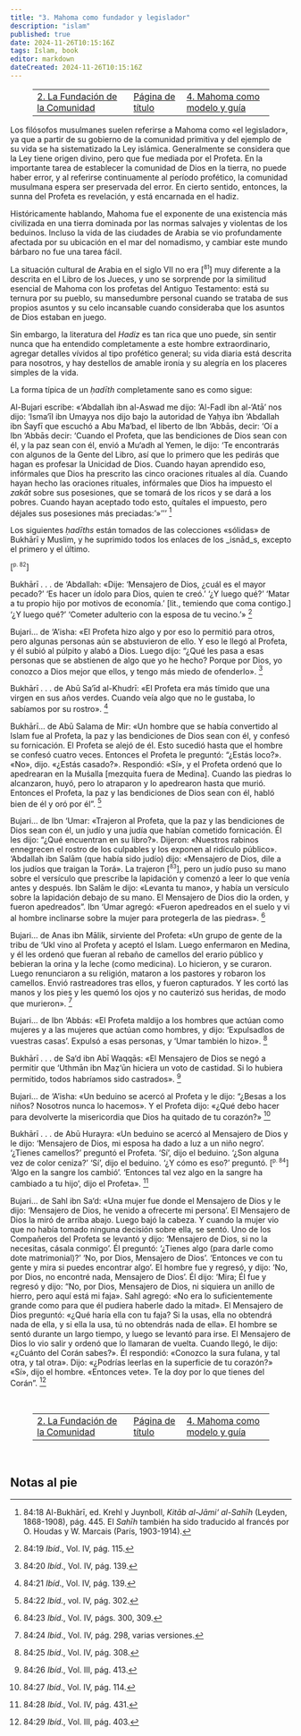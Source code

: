 ```yaml
---
title: "3. Mahoma como fundador y legislador"
description: "islam"
published: true
date: 2024-11-26T10:15:16Z
tags: Islam, book
editor: markdown
dateCreated: 2024-11-26T10:15:16Z
---
```


<figure class="table chapter-navigator">
  <table>
    <tbody>
      <tr>
        <td>
        <a href="/es/book/Islam/Islam/2_2">
          <span class="mdi mdi-arrow-left-drop-circle"></span><span class="pl-2">2. La Fundación de la Comunidad</span>
        </a>
        </td>
        <td>
        <a href="/es/book/Islam/Islam">
          <span class="mdi mdi-book-open-variant"></span><span class="pl-2">Página de título</span>
        </a>
        </td>
        <td>
        <a href="/es/book/Islam/Islam/2_4">
          <span class="pr-2">4. Mahoma como modelo y guía</span><span class="mdi mdi-arrow-right-drop-circle"></span>
        </a>
        </td>
      </tr>
    </tbody>
  </table>
</figure>

Los filósofos musulmanes suelen referirse a Mahoma como «el legislador», ya que a partir de su gobierno de la comunidad primitiva y del ejemplo de su vida se ha sistematizado la Ley islámica. Generalmente se considera que la Ley tiene origen divino, pero que fue mediada por el Profeta. En la importante tarea de establecer la comunidad de Dios en la tierra, no puede haber error, y al referirse continuamente al período profético, la comunidad musulmana espera ser preservada del error. En cierto sentido, entonces, la sunna del Profeta es revelación, y está encarnada en el hadiz.

Históricamente hablando, Mahoma fue el exponente de una existencia más civilizada en una tierra dominada por las normas salvajes y violentas de los beduinos. Incluso la vida de las ciudades de Arabia se vio profundamente afectada por su ubicación en el mar del nomadismo, y cambiar este mundo bárbaro no fue una tarea fácil.

La situación cultural de Arabia en el siglo VII no era <span id="p81">[<sup><small>81</small></sup>]</span> muy diferente a la descrita en el Libro de los Jueces, y uno se sorprende por la similitud esencial de Mahoma con los profetas del Antiguo Testamento: está su ternura por su pueblo, su mansedumbre personal cuando se trataba de sus propios asuntos y su celo incansable cuando consideraba que los asuntos de Dios estaban en juego.

Sin embargo, la literatura del _Hadiz_ es tan rica que uno puede, sin sentir nunca que ha entendido completamente a este hombre extraordinario, agregar detalles vívidos al tipo profético general; su vida diaria está descrita para nosotros, y hay destellos de amable ironía y su alegría en los placeres simples de la vida.

La forma típica de un _ḥadīth_ completamente sano es como sigue:

Al-Bujari escribe: «‘Abdallah ibn al-Aswad me dijo: ‘Al-Fadl ibn al-‘Atā’ nos dijo: ‘Isma‘īl ibn Umayya nos dijo bajo la autoridad de Yaḥya ibn ‘Abdallah ibn Ṡayfī que escuchó a Abu Ma‘bad, el liberto de Ibn ‘Abbās, decir: ‘Oí a Ibn ‘Abbās decir: ‘Cuando el Profeta, que las bendiciones de Dios sean con él, y la paz sean con él, envió a Mu‘adh al Yemen, le dijo: ‘Te encontrarás con algunos de la Gente del Libro, así que lo primero que les pedirás que hagan es profesar la Unicidad de Dios. Cuando hayan aprendido eso, infórmales que Dios ha prescrito las cinco oraciones rituales al día. Cuando hayan hecho las oraciones rituales, infórmales que Dios ha impuesto el _zakāt_ sobre sus posesiones, que se tomará de los ricos y se dará a los pobres. Cuando hayan aceptado todo esto, quítales el impuesto, pero déjales sus posesiones más preciadas:’»’’’ [^24]

Los siguientes _ḥadīths_ están tomados de las colecciones «sólidas» de Bukhārī y Muslim, y he suprimido todos los enlaces de los _isnād_s, excepto el primero y el último.

<span id="p82">[<sup><small>p. 82</small></sup>]</span>

Bukhārī . . . de ‘Abdallah: «Dije: ‘Mensajero de Dios, ¿cuál es el mayor pecado?’ ‘Es hacer un ídolo para Dios, quien te creó.’ ‘¿Y luego qué?’ ‘Matar a tu propio hijo por motivos de economía.’ \[lit., temiendo que coma contigo.\] ‘¿Y luego qué?’ ‘Cometer adulterio con la esposa de tu vecino.’» [^25]

Bujari... de ‘A’isha: «El Profeta hizo algo y por eso lo permitió para otros, pero algunas personas aún se abstuvieron de ello. Y eso le llegó al Profeta, y él subió al púlpito y alabó a Dios. Luego dijo: “¿Qué les pasa a esas personas que se abstienen de algo que yo he hecho? Porque por Dios, yo conozco a Dios mejor que ellos, y tengo más miedo de ofenderlo». [^26]

Bukhārī . . . de Abū Sa‘īd al-Khudrī: «El Profeta era más tímido que una virgen en sus años verdes. Cuando veía algo que no le gustaba, lo sabíamos por su rostro». [^27]

Bukhārī... de Abū Salama de Mir: «Un hombre que se había convertido al Islam fue al Profeta, la paz y las bendiciones de Dios sean con él, y confesó su fornicación. El Profeta se alejó de él. Esto sucedió hasta que el hombre se confesó cuatro veces. Entonces el Profeta le preguntó: “¿Estás loco?». «No», dijo. «¿Estás casado?». Respondió: «Sí», y el Profeta ordenó que lo apedrearan en la Muṡalla [mezquita fuera de Medina]. Cuando las piedras lo alcanzaron, huyó, pero lo atraparon y lo apedrearon hasta que murió. Entonces el Profeta, la paz y las bendiciones de Dios sean con él, habló bien de él y oró por él”. [^28]

Bujari... de Ibn ‘Umar: «Trajeron al Profeta, que la paz y las bendiciones de Dios sean con él, un judío y una judía que habían cometido fornicación. Él les dijo: “¿Qué encuentran en su libro?». Dijeron: «Nuestros rabinos ennegrecen el rostro de los culpables y los exponen al ridículo público». ‘Abdallah ibn Salām (que había sido judío) dijo: «Mensajero de Dios, dile a los judíos que traigan la Torá». La trajeron <span id="p83">[<sup><small>83</small></sup>]</span>, pero un judío puso su mano sobre el versículo que prescribe la lapidación y comenzó a leer lo que venía antes y después. Ibn Salām le dijo: «Levanta tu mano», y había un versículo sobre la lapidación debajo de su mano. El Mensajero de Dios dio la orden, y fueron apedreados”. Ibn ‘Umar agregó: «Fueron apedreados en el suelo y vi al hombre inclinarse sobre la mujer para protegerla de las piedras». [^29]

Bujari... de Anas ibn Mālik, sirviente del Profeta: «Un grupo de gente de la tribu de ‘Ukl vino al Profeta y aceptó el Islam. Luego enfermaron en Medina, y él les ordenó que fueran al rebaño de camellos del erario público y bebieran la orina y la leche (como medicina). Lo hicieron, y se curaron. Luego renunciaron a su religión, mataron a los pastores y robaron los camellos. Envió rastreadores tras ellos, y fueron capturados. Y les cortó las manos y los pies y les quemó los ojos y no cauterizó sus heridas, de modo que murieron». [^30]

Bujari... de Ibn ‘Abbás: «El Profeta maldijo a los hombres que actúan como mujeres y a las mujeres que actúan como hombres, y dijo: ‘Expulsadlos de vuestras casas’. Expulsó a esas personas, y ‘Umar también lo hizo». [^31]

Bukhārī . . . de Sa‘d ibn Abī Waqqās: «El Mensajero de Dios se negó a permitir que ‘Uthmān ibn Maẓ‘ūn hiciera un voto de castidad. Si lo hubiera permitido, todos habríamos sido castrados». [^32]

Bujari... de ‘A’isha: «Un beduino se acercó al Profeta y le dijo: “¿Besas a los niños? Nosotros nunca lo hacemos». Y el Profeta dijo: «¿Qué debo hacer para devolverte la misericordia que Dios ha quitado de tu corazón?» [^33]

Bukhārī . . . de Abū Hurayra: «Un beduino se acercó al Mensajero de Dios y le dijo: ‘Mensajero de Dios, mi esposa ha dado a luz a un niño negro’. ‘¿Tienes camellos?’ preguntó el Profeta. ‘Sí’, dijo el beduino. ‘¿Son alguna vez de color ceniza?’ ‘Sí’, dijo el beduino. ‘¿Y cómo es eso?’ preguntó. <span id="p84">[<sup><small>p. 84</small></sup>]</span> ‘Algo en la sangre los cambió’. ‘Entonces tal vez algo en la sangre ha cambiado a tu hijo’, dijo el Profeta». [^34]

Bujari... de Sahl ibn Sa‘d: «Una mujer fue donde el Mensajero de Dios y le dijo: ‘Mensajero de Dios, he venido a ofrecerte mi persona’. El Mensajero de Dios la miró de arriba abajo. Luego bajó la cabeza. Y cuando la mujer vio que no había tomado ninguna decisión sobre ella, se sentó. Uno de los Compañeros del Profeta se levantó y dijo: ‘Mensajero de Dios, si no la necesitas, cásala conmigo’. Él preguntó: ‘¿Tienes algo (para darle como dote matrimonial)?’ ‘No, por Dios, Mensajero de Dios’. ‘Entonces ve con tu gente y mira si puedes encontrar algo’. El hombre fue y regresó, y dijo: ‘No, por Dios, no encontré nada, Mensajero de Dios’. Él dijo: ‘Mira; Él fue y regresó y dijo: “No, por Dios, Mensajero de Dios, ni siquiera un anillo de hierro, pero aquí está mi faja». Sahl agregó: «No era lo suficientemente grande como para que él pudiera haberle dado la mitad». El Mensajero de Dios preguntó: «¿Qué haría ella con tu faja? Si la usas, ella no obtendrá nada de ella, y si ella la usa, tú no obtendrás nada de ella». El hombre se sentó durante un largo tiempo, y luego se levantó para irse. El Mensajero de Dios lo vio salir y ordenó que lo llamaran de vuelta. Cuando llegó, le dijo: «¿Cuánto del Corán sabes?». Él respondió: «Conozco la sura fulana, y tal otra, y tal otra». Dijo: «¿Podrías leerlas en la superficie de tu corazón?» «Sí», dijo el hombre. «Entonces vete». Te la doy por lo que tienes del Corán”. [^35]

<br>

<figure class="table chapter-navigator">
  <table>
    <tbody>
      <tr>
        <td>
        <a href="/es/book/Islam/Islam/2_2">
          <span class="mdi mdi-arrow-left-drop-circle"></span><span class="pl-2">2. La Fundación de la Comunidad</span>
        </a>
        </td>
        <td>
        <a href="/es/book/Islam/Islam">
          <span class="mdi mdi-book-open-variant"></span><span class="pl-2">Página de título</span>
        </a>
        </td>
        <td>
        <a href="/es/book/Islam/Islam/2_4">
          <span class="pr-2">4. Mahoma como modelo y guía</span><span class="mdi mdi-arrow-right-drop-circle"></span>
        </a>
        </td>
      </tr>
    </tbody>
  </table>
</figure>

<br>

## Notas al pie

[^24]: 84:18 Al-Bukhārī, ed. Krehl y Juynboll, _Kitāb al-Jāmi‘ al-Sahīh_ (Leyden, 1868-1908), pág. 445. El _Sahīh_ también ha sido traducido al francés por O. Houdas y W. Marcais (París, 1903-1914).

[^25]: 84:19 _Ibíd_., Vol. IV, pág. 115.

[^26]: 84:20 _Ibíd_., Vol. IV, pág. 139.

[^27]: 84:21 _Ibíd_., Vol. IV, pág. 139.

[^28]: 84:22 _Ibíd._, vol. IV, pág. 302.

[^29]: 84:23 _Ibíd_., Vol. IV, págs. 300, 309.

[^30]: 84:24 _Ibid_., Vol. IV, pág. 298, varias versiones.

[^31]: 84:25 _Ibíd_., Vol. IV, pág. 308.

[^32]: 84:26 _Ibíd_., Vol. III, pág. 413.

[^33]: 84:27 _Ibíd_., Vol. IV, pág. 114.

[^34]: 84:28 _Ibíd_., Vol. IV, pág. 431.

[^35]: 84:29 _Ibíd_., Vol. III, pág. 403.
